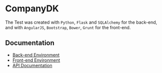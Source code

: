 # CompanyDK

The Test was created with `Python`, `Flask` and `SQLAlchemy` for the back-end, and with `AngularJS`, `Bootstrap`, `Bower`, `Grunt` for the front-end.

## Documentation

- [Back-end Environment](/docs/01_LocalEnvironmentBackend.md)
- [Front-end Environment](/docs/02_LocalEnvironmentFrontend.md)
- [API Documentation](/docs/03_APIDocumentation.md)